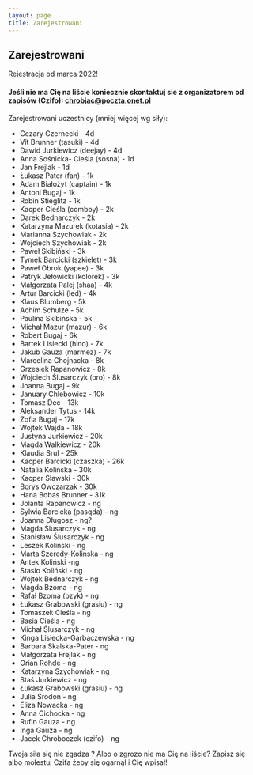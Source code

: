 ```yaml
---
layout: page
title: Zarejestrowani
---
```


## Zarejestrowani

Rejestracja od marca 2022!

#### Jeśli nie ma Cię na liście koniecznie skontaktuj sie z organizatorem od zapisów (Czifo): chrobjac@poczta.onet.pl

Zarejestrowani uczestnicy (mniej więcej wg siły):

- Cezary Czernecki - 4d
- Vít Brunner (tasuki) - 4d
- Dawid Jurkiewicz (deejay) - 4d
- Anna Sośnicka- Cieśla (sosna) - 1d
- Jan Frejlak - 1d
- Łukasz Pater (fan) - 1k
- Adam Białożyt (captain) - 1k
- Antoni Bugaj - 1k
- Robin Stieglitz - 1k
- Kacper Cieśla (comboy) - 2k
- Darek Bednarczyk - 2k
- Katarzyna Mazurek (kotasia) - 2k
- Marianna Szychowiak - 2k
- Wojciech Szychowiak - 2k
- Paweł Skibiński - 3k
- Tymek Barcicki (szkielet) - 3k
- Paweł Obrok (yapee) - 3k
- Patryk Jełowicki (kolorek) - 3k
- Małgorzata Palej (shaa) - 4k
- Artur Barcicki (led) - 4k
- Klaus Blumberg - 5k
- Achim Schulze - 5k
- Paulina Skibińska - 5k
- Michał Mazur (mazur) - 6k
- Robert Bugaj - 6k
- Bartek Lisiecki (hino) - 7k
- Jakub Gauza (marmez) - 7k
- Marcelina Chojnacka - 8k
- Grzesiek Rapanowicz - 8k
- Wojciech Ślusarczyk (oro) - 8k
- Joanna Bugaj - 9k
- January Chlebowicz - 10k
- Tomasz Dec - 13k
- Aleksander Tytus - 14k
- Zofia Bugaj - 17k
- Wojtek Wajda - 18k
- Justyna Jurkiewicz - 20k
- Magda Walkiewicz - 20k
- Klaudia Srul - 25k
- Kacper Barcicki (czaszka) - 26k
- Natalia Kolińska - 30k
- Kacper Sławski - 30k
- Borys Owczarzak - 30k
- Hana Bobas Brunner - 31k
- Jolanta Rapanowicz - ng
- Sylwia Barcicka (pasqda) - ng
- Joanna Długosz - ng?
- Magda Ślusarczyk - ng
- Stanisław Ślusarczyk - ng
- Leszek Koliński - ng
- Marta Szeredy-Kolińska - ng
- Antek Koliński -ng
- Stasio Koliński - ng
- Wojtek Bednarczyk - ng
- Magda Bzoma - ng
- Rafał Bzoma (bzyk) - ng
- Łukasz Grabowski (grasiu) - ng
- Tomaszek Cieśla - ng
- Basia Cieśla - ng
- Michał Ślusarczyk - ng 
- Kinga Lisiecka-Garbaczewska - ng
- Barbara Skalska-Pater - ng
- Małgorzata Frejlak - ng
- Orian Rohde - ng
- Katarzyna Szychowiak - ng
- Staś Jurkiewicz - ng
- Łukasz Grabowski (grasiu) - ng
- Julia Środoń - ng
- Eliza Nowacka - ng
- Anna Cichocka - ng
- Rufin Gauza - ng
- Inga Gauza - ng
- Jacek Chroboczek (czifo) - ng


Twoja siła się nie zgadza ? 
Albo o zgrozo nie ma Cię na liście? Zapisz się albo molestuj Czifa żeby się ogarnął i Cię wpisał!
